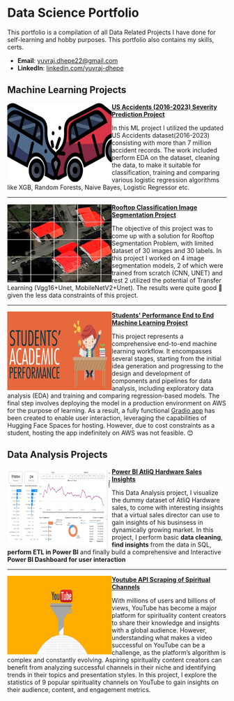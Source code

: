 # Data Science Portfolio

This portfolio is a compilation of all Data Related Projects I have done for self-learning and hobby purposes. This portfolio also contains my skills, certs.

- **Email**: [yuvraj.dhepe22@gmail.com](mailto:yuvraj.dhepe22@gmail.com)
- **LinkedIn**: [linkedin.com/yuvraj-dhepe](https://www.linkedin.com/in/yuvraj-shivaji-dhepe/)

## Machine Learning Projects

<img align = "left" width = "240" height = "180" src = "./Images/Us_Accidents_Project.png"> **[US Accidents (2016-2023) Severity Prediction Project](https://github.com/Yuvraj-Dhepe/Projects/tree/main/US-Accidents-Project)**

In this ML project I utilized the updated US Accidents dataset(2016-2023) consisting with more than 7 million accident records. The work included perform EDA on the dataset, cleaning the data, to make it suitable for classification, training and comparing various logistic regression algorithms like XGB, Random Forests, Naive Bayes, Logistic Regressor etc.

---

<img align = "left" width = "240" height = "180" src = "./Images/Rooftop_Project.jpg"></img> **[Rooftop Classification Image Segmentation Project](https://github.com/Yuvraj-Dhepe/Projects/tree/main/Rooftop_Classification_Project)**

The objective of this project was to come up with a solution for Rooftop Segmentation Problem, with limited dataset of 30 images and 30 labels. In this project I worked on 4 image segmentation models, 2 of which were trained from scratch (CNN, UNET) and rest 2 utilized the potential of Transfer Learning (Vgg16+Unet, MobileNetV2+Unet). The results were quite good 💫 given the less data constraints of this project.

---

<img align = "left" width = "240" height = "180" src = "./Images/StudentPerformance.jpg"> **[Students' Performance End to End Machine Learning Project](https://github.com/Yuvraj-Dhepe/ML_Web_Project)**

This project represents a comprehensive end-to-end machine learning workflow. It encompasses several stages, starting from the initial idea generation and progressing to the design and development of components and pipelines for data analysis, including exploratory data analysis (EDA) and training and comparing regression-based models. The final step involves deploying the model in a production environment on AWS for the purpose of learning. As a result, a fully functional [Gradio app](https://yuvidhepe-studentperformance.hf.space) has been created to enable user interaction, leveraging the capabilities of Hugging Face Spaces for hosting. However, due to cost constraints as a student, hosting the app indefinitely on AWS was not feasible. 😊

## Data Analysis Projects

<img align = "left" width = "240" height = "180" src = "./Images/SalesProject.jpg"> **[Power BI AtliQ Hardware Sales Insights](https://yuvraj-dhepe.github.io/DataBlog_V1/docs/projects/B1_Sales_Insights.html)**

This Data Analysis project, I visualize the dummy dataset of AtliQ Hardware sales, to come with interesting insights that a virtual sales director can use to gain insights of his businsess in dynamically growing market. In this project, I perform basic **data cleaning**, **find insights** from the data in SQL, **perform ETL in Power BI** and finally build a comprehensive and Interactive **Power BI Dashboard for user interaction**

---

<img align = "left" width = "240" height = "180" src = "./Images/Yt_Scraping.png"> **[Youtube API Scraping of Spiritual Channels](https://yuvraj-dhepe.github.io/DataBlog_V1/docs/projects/Youtube_API_EDA.html)**

With millions of users and billions of views, YouTube has become a major platform for spirituality content creators to share their knowledge and insights with a global audience. However, understanding what makes a video successful on YouTube can be a challenge, as the platform’s algorithm is complex and constantly evolving. Aspiring spirituality content creators can benefit from analyzing successful channels in their niche and identifying trends in their topics and presentation styles. In this project, I explore the statistics of 9 popular spirituality channels on YouTube to gain insights on their audience, content, and engagement metrics.
